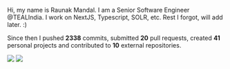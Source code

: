 Hi, my name is Raunak Mandal. I am a Senior Software Engineer @TEALIndia. I work on NextJS, Typescript, SOLR, etc. Rest I forgot, will add later. :)

Since then I pushed **2338** commits, submitted **20** pull requests, created **41** personal projects and contributed to **10** external repositories.


<img src="https://github-readme-stats.vercel.app/api?username=RaunakMandal&show_icons=true&count_private=true">
<img src="https://github-readme-stats.vercel.app/api/top-langs/?username=RaunakMandal">

